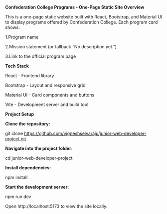 **Confederation College Programs - One-Page Static Site
Overview**

This is a one-page static website built with React, Bootstrap, and Material UI to display programs offered by Confederation College. Each program card shows:

1.Program name

2.Mission statement (or fallback “No description yet.”)

3.Link to the official program page

**Tech Stack**

React - Frontend library

Bootstrap - Layout and responsive grid

Material UI - Card components and buttons

Vite - Development server and build tool

**Project Setup**

**Clone the repository:**

git clone https://github.com/vigneshselvaraju/junior-web-developer-project.git

**Navigate into the project folder:**

cd junior-web-developer-project


**Install dependencies:**

npm install


**Start the development server:**

npm run dev


Open http://localhost:5173 to view the site locally.
